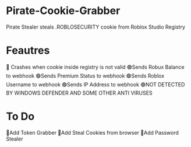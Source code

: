 # Pirate-Cookie-Grabber
Pirate Stealer steals .ROBLOSECURITY cookie from Roblox Studio Registry
# Feautres
🔴 Crashes when cookie inside registry is not valid
🟢Sends Robux Balance to webhook
🟢Sends Premium Status to webhook
🟢Sends Roblox Username to webhook
🟢Sends IP Address to webhook
🟣NOT DETECTED BY WINDOWS DEFENDER AND SOME OTHER ANTI VIRUSES
# To Do
💎Add Token Grabber
💎Add Steal Cookies from browser
💎Add Password Stealer
